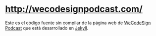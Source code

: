 # http://wecodesignpodcast.com/

Este es el código fuente sin compilar de la página web de [WeCodeSign Podcast](http://wecodesignpodcast.com/) que está desarrollado en [Jekyll](http://jekyllrb.com).
